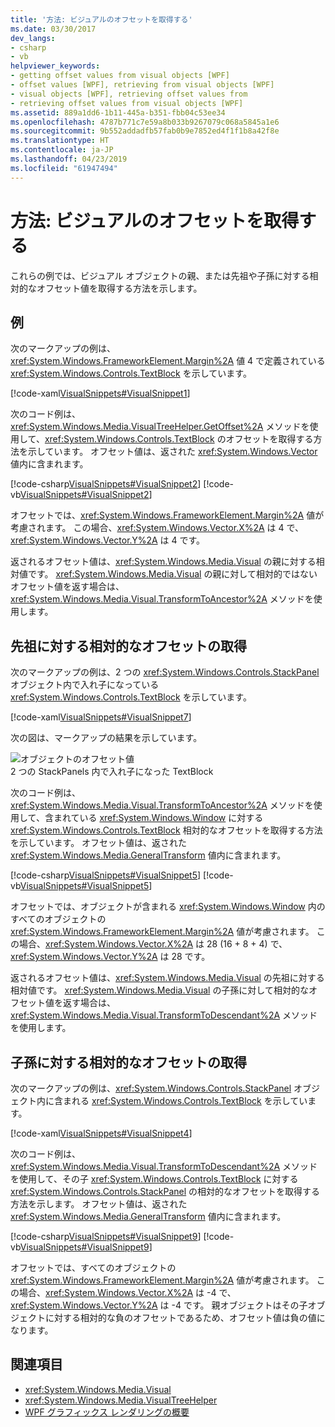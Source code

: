```yaml
---
title: '方法: ビジュアルのオフセットを取得する'
ms.date: 03/30/2017
dev_langs:
- csharp
- vb
helpviewer_keywords:
- getting offset values from visual objects [WPF]
- offset values [WPF], retrieving from visual objects [WPF]
- visual objects [WPF], retrieving offset values from
- retrieving offset values from visual objects [WPF]
ms.assetid: 889a1dd6-1b11-445a-b351-fbb04c53ee34
ms.openlocfilehash: 4787b771c7e59a8b033b9267079c068a5845a1e6
ms.sourcegitcommit: 9b552addadfb57fab0b9e7852ed4f1f1b8a42f8e
ms.translationtype: HT
ms.contentlocale: ja-JP
ms.lasthandoff: 04/23/2019
ms.locfileid: "61947494"
---
```

# <a name="how-to-get-the-offset-of-a-visual"></a>方法: ビジュアルのオフセットを取得する
これらの例では、ビジュアル オブジェクトの親、または先祖や子孫に対する相対的なオフセット値を取得する方法を示します。  
  
## <a name="example"></a>例  
 次のマークアップの例は、<xref:System.Windows.FrameworkElement.Margin%2A> 値 4 で定義されている <xref:System.Windows.Controls.TextBlock> を示しています。  
  
 [!code-xaml[VisualSnippets#VisualSnippet1](~/samples/snippets/csharp/VS_Snippets_Wpf/VisualSnippets/CSharp/Window1.xaml#visualsnippet1)]  
  
 次のコード例は、<xref:System.Windows.Media.VisualTreeHelper.GetOffset%2A> メソッドを使用して、<xref:System.Windows.Controls.TextBlock> のオフセットを取得する方法を示しています。 オフセット値は、返された <xref:System.Windows.Vector> 値内に含まれます。  
  
 [!code-csharp[VisualSnippets#VisualSnippet2](~/samples/snippets/csharp/VS_Snippets_Wpf/VisualSnippets/CSharp/Window1.xaml.cs#visualsnippet2)]
 [!code-vb[VisualSnippets#VisualSnippet2](~/samples/snippets/visualbasic/VS_Snippets_Wpf/VisualSnippets/visualbasic/window1.xaml.vb#visualsnippet2)]  
  
 オフセットでは、<xref:System.Windows.FrameworkElement.Margin%2A> 値が考慮されます。 この場合、<xref:System.Windows.Vector.X%2A> は 4 で、<xref:System.Windows.Vector.Y%2A> は 4 です。  
  
 返されるオフセット値は、<xref:System.Windows.Media.Visual> の親に対する相対値です。 <xref:System.Windows.Media.Visual> の親に対して相対的ではないオフセット値を返す場合は、<xref:System.Windows.Media.Visual.TransformToAncestor%2A> メソッドを使用します。  
  
## <a name="getting-the-offset-relative-to-an-ancestor"></a>先祖に対する相対的なオフセットの取得  
 次のマークアップの例は、2 つの <xref:System.Windows.Controls.StackPanel> オブジェクト内で入れ子になっている <xref:System.Windows.Controls.TextBlock> を示しています。  
  
 [!code-xaml[VisualSnippets#VisualSnippet7](~/samples/snippets/csharp/VS_Snippets_Wpf/VisualSnippets/CSharp/Window2.xaml#visualsnippet7)]  
  
 次の図は、マークアップの結果を示しています。  
  
 ![オブジェクトのオフセット値](./media/visualoffset-01.png "VisualOffset_01")  
2 つの StackPanels 内で入れ子になった TextBlock  
  
 次のコード例は、<xref:System.Windows.Media.Visual.TransformToAncestor%2A> メソッドを使用して、含まれている <xref:System.Windows.Window> に対する <xref:System.Windows.Controls.TextBlock> 相対的なオフセットを取得する方法を示しています。 オフセット値は、返された <xref:System.Windows.Media.GeneralTransform> 値内に含まれます。  
  
 [!code-csharp[VisualSnippets#VisualSnippet5](~/samples/snippets/csharp/VS_Snippets_Wpf/VisualSnippets/CSharp/Window1.xaml.cs#visualsnippet5)]
 [!code-vb[VisualSnippets#VisualSnippet5](~/samples/snippets/visualbasic/VS_Snippets_Wpf/VisualSnippets/visualbasic/window1.xaml.vb#visualsnippet5)]  
  
 オフセットでは、オブジェクトが含まれる <xref:System.Windows.Window> 内のすべてのオブジェクトの <xref:System.Windows.FrameworkElement.Margin%2A> 値が考慮されます。 この場合、<xref:System.Windows.Vector.X%2A> は 28 (16 + 8 + 4) で、<xref:System.Windows.Vector.Y%2A> は 28 です。  
  
 返されるオフセット値は、<xref:System.Windows.Media.Visual> の先祖に対する相対値です。 <xref:System.Windows.Media.Visual> の子孫に対して相対的なオフセット値を返す場合は、<xref:System.Windows.Media.Visual.TransformToDescendant%2A> メソッドを使用します。  
  
## <a name="getting-the-offset-relative-to-a-descendant"></a>子孫に対する相対的なオフセットの取得  
 次のマークアップの例は、<xref:System.Windows.Controls.StackPanel> オブジェクト内に含まれる <xref:System.Windows.Controls.TextBlock> を示しています。  
  
 [!code-xaml[VisualSnippets#VisualSnippet4](~/samples/snippets/csharp/VS_Snippets_Wpf/VisualSnippets/CSharp/Window1.xaml#visualsnippet4)]  
  
 次のコード例は、<xref:System.Windows.Media.Visual.TransformToDescendant%2A> メソッドを使用して、その子 <xref:System.Windows.Controls.TextBlock> に対する <xref:System.Windows.Controls.StackPanel> の相対的なオフセットを取得する方法を示します。 オフセット値は、返された <xref:System.Windows.Media.GeneralTransform> 値内に含まれます。  
  
 [!code-csharp[VisualSnippets#VisualSnippet9](~/samples/snippets/csharp/VS_Snippets_Wpf/VisualSnippets/CSharp/Window1.xaml.cs#visualsnippet9)]
 [!code-vb[VisualSnippets#VisualSnippet9](~/samples/snippets/visualbasic/VS_Snippets_Wpf/VisualSnippets/visualbasic/window1.xaml.vb#visualsnippet9)]  
  
 オフセットでは、すべてのオブジェクトの <xref:System.Windows.FrameworkElement.Margin%2A> 値が考慮されます。 この場合、<xref:System.Windows.Vector.X%2A> は -4 で、<xref:System.Windows.Vector.Y%2A> は -4 です。 親オブジェクトはその子オブジェクトに対する相対的な負のオフセットであるため、オフセット値は負の値になります。  
  
## <a name="see-also"></a>関連項目

- <xref:System.Windows.Media.Visual>
- <xref:System.Windows.Media.VisualTreeHelper>
- [WPF グラフィックス レンダリングの概要](wpf-graphics-rendering-overview.md)
